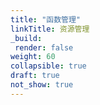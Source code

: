 ```yaml
---
title: "函数管理"
linkTitle: 资源管理
_build:
 render: false 
weight: 60
collapsible: true
draft: true
not_show: true
---
```

